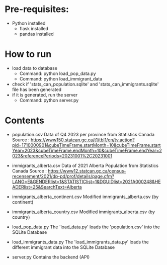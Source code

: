 # Pre-requisites:
- Python installed
    - flask installed
    - pandas installed

# How to run
- load data to database
    - Command: python load_pop_data.py
    - Command: python load_immigrant_data
- check if 'stats_can_population.sqlite' and 'stats_can_immigrants.sqlite' 
  file has been generated
- if it is generated, run the server
    - Command: python server.py

# Contents
- population.csv 
    Data of Q4 2023 per province from Statistics Canada
    Source : https://www150.statcan.gc.ca/t1/tbl1/en/tv.action?pid=1710000901&cubeTimeFrame.startMonth=10&cubeTimeFrame.startYear=2023&cubeTimeFrame.endMonth=10&cubeTimeFrame.endYear=2023&referencePeriods=20231001%2C20231001

- immigrants_alberta.csv
    Data of 2021 Alberta Population from Statistics Canada
    Source : https://www12.statcan.gc.ca/census-recensement/2021/dp-pd/prof/details/page.cfm?LANG=E&GENDERlist=1&STATISTIClist=1&DGUIDlist=2021A000248&HEADERlist=25&SearchText=Alberta

- immigrants_alberta_continent.csv
    Modified immigrants_alberta.csv (by continent)

- immigrants_alberta_country.csv
    Modified immigrants_alberta.csv (by country)

- load_pop_data.py
    The 'load_data.py' loads the 'population.csv' into the SQLite Database

- load_immigrants_data.py
    The 'load_immigrants_data.py' loads the different immigrant data into the SQLite Database


- server.py
    Contains the backend (API)


